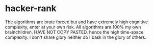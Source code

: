 # hacker-rank

The algorithms are brute forced but and have extremely high cognitive complexity, enter at your own risk.
All algorithms are 100% my own brainchildren, HAVE NOT COPY PASTED, hence the high time-space complexity.
I don't share glory neither do I bask in the glory of others.
